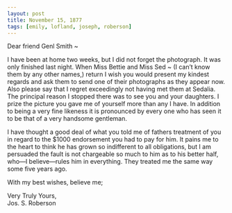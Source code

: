 ```yaml
---
layout: post
title: November 15, 1877
tags: [emily, lofland, joseph, roberson]
---
```


Dear friend Genl Smith ~  

I have been at home two weeks, but I did not forget the photograph. It was only finished last night.  When Miss Bettie and Miss Sed ~ (I can’t know them by any other names,) return I wish you would present my kindest regards and ask them to send one of their photographs as they appear now.  Also please say that I regret exceedingly not having met them at Sedalia.  The principal reason I stopped there was to see you and your daughters.  I prize the picture you gave me of yourself more than any I have.  In addition to being a very fine likeness it is pronounced by every one who has seen it to be that of a very handsome gentleman.  

I have thought a good deal of what you told me of fathers treatment of you in regard to the $1000 endorsement you had to pay for him.  It pains me to the heart to think he has grown so indifferent to all obligations, but I am persuaded the fault is not chargeable so much to him as to his better half, who—I believe—rules him in everything.  They treated me the same way some five years ago.  

With my best wishes, believe me;  

Very Truly Yours,  
Jos. S. Roberson
